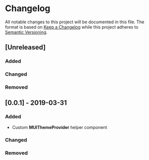 # Changelog

All notable changes to this project will be documented in this file. The format is based on [Keep a Changelog](https://keepachangelog.com/en/1.0.0/) while this project adheres to [Semantic Versioning](https://semver.org/spec/v2.0.0.html).

## [Unreleased]

### Added

### Changed

### Removed

## [0.0.1] - 2019-03-31

### Added

- Custom **MUIThemeProvider** helper component

### Changed

### Removed
